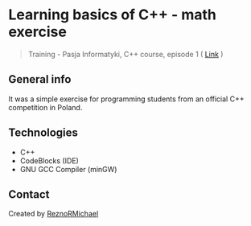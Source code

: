 # Learning basics of C++ - math exercise
> Training - Pasja Informatyki, C++ course, episode 1 ( [Link](https://www.youtube.com/watch?v=Kc98tH59A_U) )

## General info
It was a simple exercise for programming students from an official C++ competition in Poland.

## Technologies
* C++
* CodeBlocks (IDE)
* GNU GCC Compiler (minGW)

## Contact
Created by [ReznoRMichael](https://github.com/ReznoRMichael)